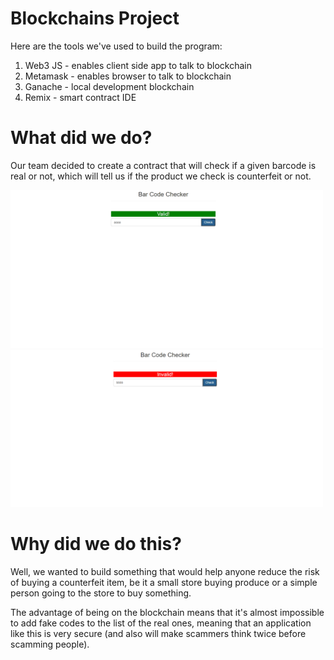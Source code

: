 # Blockchains Project

Here are the tools we've used to build the program:
1. Web3 JS - enables client side app to talk to blockchain
2. Metamask - enables browser to talk to blockchain
3. Ganache - local development blockchain
4. Remix - smart contract IDE

# What did we do?

Our team decided to create a contract that will check if a given barcode is real or not, which will tell us if the product we check is counterfeit or not.

<img src="https://github.com/braneaa/Blockchains-Project/blob/main/screenshots/valid_code.png" alt="valid_code" width="500"/>
<img src="https://github.com/braneaa/Blockchains-Project/blob/main/screenshots/invalid_code.png" alt="valid_code" width="500"/>

# Why did we do this?

Well, we wanted to build something that would help anyone reduce the risk of buying a counterfeit item, be it a small store buying produce or a simple person going to the store to buy something.

The advantage of being on the blockchain means that it's almost impossible to add fake codes to the list of the real ones, meaning that an application like this is very secure (and also will make scammers think twice before scamming people).
